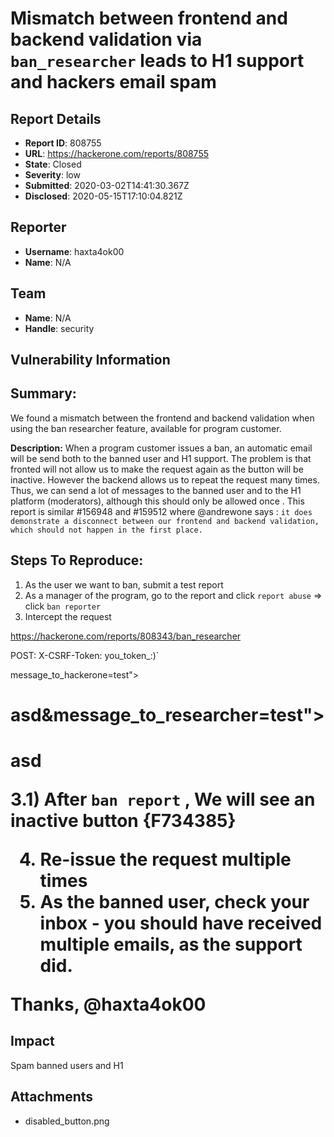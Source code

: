 # Mismatch between frontend and backend validation via `ban_researcher` leads to H1 support and hackers email spam

## Report Details
- **Report ID**: 808755
- **URL**: https://hackerone.com/reports/808755
- **State**: Closed
- **Severity**: low
- **Submitted**: 2020-03-02T14:41:30.367Z
- **Disclosed**: 2020-05-15T17:10:04.821Z

## Reporter
- **Username**: haxta4ok00
- **Name**: N/A

## Team
- **Name**: N/A
- **Handle**: security

## Vulnerability Information
## Summary:
We found a mismatch between the frontend and backend validation when using the ban researcher feature, available for program customer.

**Description:**
When a program customer issues a ban, an automatic email will be send both to the banned user and H1 support. The problem is that fronted will not allow us to make the request again as the button will be inactive. However the backend allows us to repeat the request many times. Thus, we can send a lot of messages to the banned user and to the H1 platform (moderators), although this should only be allowed once . This report is similar #156948 and #159512 where @andrewone says : `it does demonstrate a disconnect between our frontend and backend validation, which should not happen in the first place.`

## Steps To Reproduce:

1) As the user we want to ban, submit a test report
2) As a manager of the program, go to the report and click `report abuse` => click `ban reporter`
3) Intercept the request

https://hackerone.com/reports/808343/ban_researcher

POST:
X-CSRF-Token: you_token_:)`

message_to_hackerone=test"><h1>asd&message_to_researcher=test"><h1>asd

3.1) After `ban report` , We will see an inactive button
{F734385}

4) Re-issue the request multiple times
5) As the banned user, check your inbox - you should have received multiple emails, as the support did.

Thanks, @haxta4ok00

## Impact

Spam banned users and H1

## Attachments
- disabled_button.png
